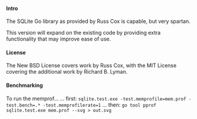 #### Intro ####

The SQLite Go library as provided by Russ Cox is capable, but very spartan.

This version will expand on the existing code by providing extra functionality that may improve ease of use.

#### License ####

The New BSD License covers work by Russ Cox, with the MIT License covering the additional work by Richard B. Lyman.

#### Benchmarking ####

To run the memprof...
... first: `sqlite.test.exe -test.memprofile=mem.prof -test.bench=.* -test.memprofilerate=1`
... then: `go tool pprof sqlite.test.exe mem.prof --svg > out.svg`
